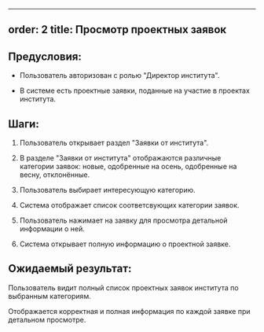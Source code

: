 
---
order: 2
title: Просмотр проектных заявок
---

## Предусловия:

- Пользователь авторизован с ролью "Директор института".

- В системе есть проектные заявки, поданные на участие в проектах института.

## Шаги:

1. Пользователь  открывает раздел "Заявки от института".

2. В разделе "Заявки от института" отображаются различные категории заявок: новые, одобренные на осень, одобренные на весну, отклонённые.

3. Пользователь выбирает интересующую категорию.

4. Система отображает список соответсвующих категории заявок.

5. Пользователь нажимает на заявку для просмотра детальной информации о ней.

6. Система открывает полную информацию о проектной заявке.

## Ожидаемый результат:

Пользователь видит полный список проектных заявок института по выбранным категориям.

Отображается корректная и полная информация по каждой заявке при детальном просмотре.
